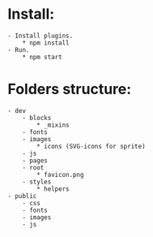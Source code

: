 # Install: #

	- Install plugins.
		* npm install
	- Run.
		* npm start

<!--  -->

# Folders structure: #

	- dev
		- blocks
			* _mixins
		- fonts
		- images
			* icons (SVG-icons for sprite)
		- js
		- pages
		- root
			* favicon.png
		- styles
			* helpers
	- public
		- css
		- fonts
		- images
		- js
